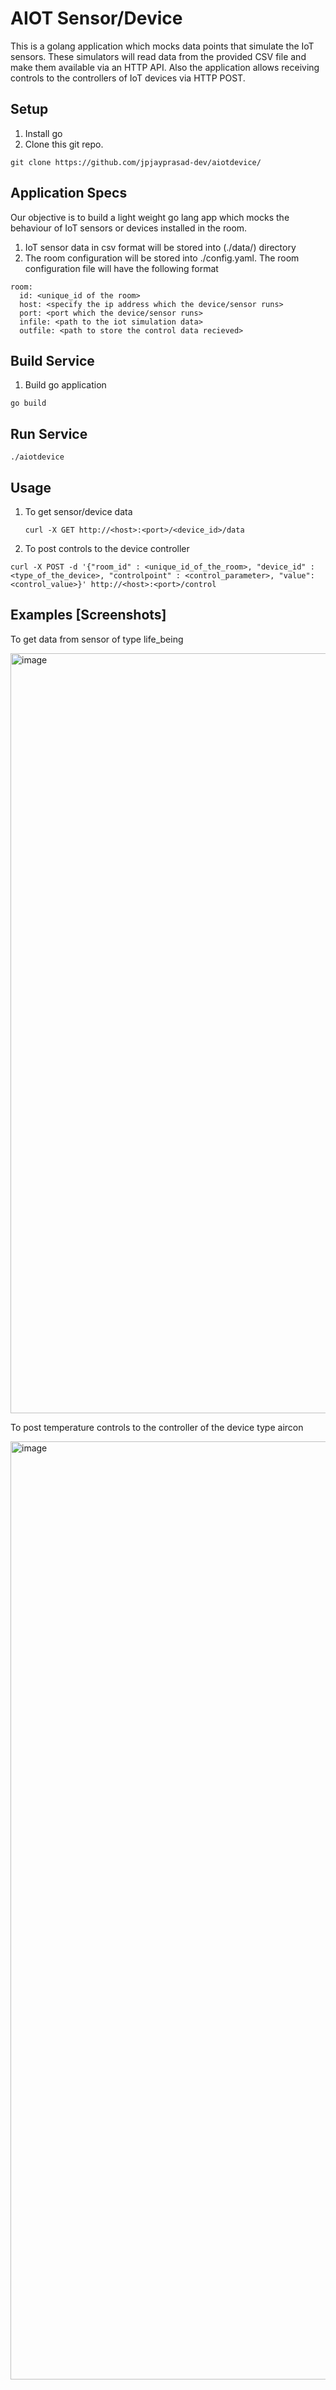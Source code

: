 # AIOT Sensor/Device

This is a golang application which mocks data points that simulate the IoT sensors. These simulators will read data from the provided CSV file and make them available via an HTTP API.
Also the application allows receiving controls to the controllers of IoT devices via HTTP POST.

## Setup

1. Install go
2. Clone this git repo.
```
git clone https://github.com/jpjayprasad-dev/aiotdevice/
```
## Application Specs

Our objective is to build a light weight go lang app which mocks the behaviour of IoT sensors or devices installed in the room.

1. IoT sensor data in csv format will be stored into (./data/) directory
2. The room configuration will be stored into ./config.yaml. The room configuration file will have the following format
```
room:
  id: <unique_id of the room>
  host: <specify the ip address which the device/sensor runs>
  port: <port which the device/sensor runs>
  infile: <path to the iot simulation data>
  outfile: <path to store the control data recieved>
```
## Build Service

1. Build go application
```
go build
```
## Run Service
```
./aiotdevice
```
## Usage
1. To get sensor/device data
   ```
   curl -X GET http://<host>:<port>/<device_id>/data
   ```
2. To post controls to the device controller
```
curl -X POST -d '{"room_id" : <unique_id_of_the_room>, "device_id" : <type_of_the_device>, "controlpoint" : <control_parameter>, "value": <control_value>}' http://<host>:<port>/control
```

## Examples [Screenshots]
To get data from sensor of type life_being

<img width="1216" alt="image" src="https://github.com/jpjayprasad-dev/aiotdevice/assets/73153441/96007c53-26af-45ba-8ba0-9ae046182a89">

To post temperature controls to the controller of the device type aircon

<img width="1501" alt="image" src="https://github.com/jpjayprasad-dev/aiotdevice/assets/73153441/bd10c311-2f2b-4901-bd54-61bef2d5ba55">

